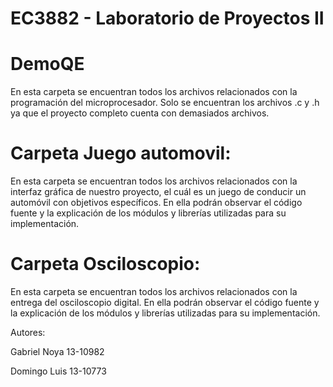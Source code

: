 # EC3882 - Laboratorio de Proyectos II

# DemoQE

En esta carpeta se encuentran todos los archivos relacionados con la programación del microprocesador. Solo se encuentran los archivos .c y .h ya que el proyecto completo cuenta con demasiados archivos.

# Carpeta Juego automovil:

En esta carpeta se encuentran todos los archivos relacionados con la interfaz gráfica de nuestro proyecto, el cuál es un juego de conducir un automóvil con objetivos específicos. En ella podrán observar el código fuente y la explicación de los módulos y librerías utilizadas para su implementación.

# Carpeta Osciloscopio:

En esta carpeta se encuentran todos los archivos relacionados con la entrega del osciloscopio digital. En ella podrán observar el código fuente y la explicación de los módulos y librerías utilizadas para su implementación.


Autores:

Gabriel Noya 13-10982

Domingo Luis 13-10773